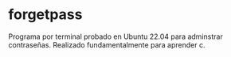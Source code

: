 # forgetpass
Programa por terminal probado en Ubuntu 22.04 para adminstrar contraseñas. Realizado fundamentalmente para aprender c.
